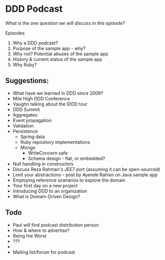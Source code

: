 DDD Podcast
===========

_What is the *one* question we will discuss in this episode?_

Episodes

1. Why a DDD podcast?
1. Purpose of the sample app - why?
1. Why not? Potential abuses of the sample app
1. History & current status of the sample app
1. Why Ruby?


## Suggestions:

* What have we learned in DDD since 2009?
* Mile High DDD Conference
* Vaughn talking about the IDDD tour
* DDD Summit
* Aggregates
* Event propagation
* Validation
* Persistence
  * Spring data
  * Ruby repository implementations
  * Mongo
    * WriteConcern safe
    * Schema design - flat, or embedded?
* Null handling in constructors
* Discuss Reza Rahman's JEE7 port (assuming it can be open-sourced)
* Limit your abstractions - post by Ayende Rahien on Java sample app
* Employing reference scenarios to explore the domain
* Your first day on a new project
* Introducing DDD to an organization
* What is Domain-Driven Design?

## Todo

* Paul will find podcast distribution person
* How & where to advertise?
 * Being the Worst
 * ???
 * 
* Mailing list/forum for podcast
